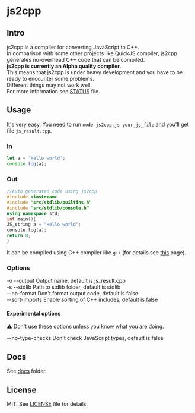 # js2cpp

## Intro 

js2cpp is a compiler for converting JavaScript to C++.   
In comparison with some other projects like QuickJS compiler, js2cpp generates no-overhead C++ code that can be compiled.  
**js2cpp is currently an Alpha quality compiler**.  
This means that js2cpp is under heavy development and you have to be ready to encounter some problems.   
Different things may not work well.  
For more information see [STATUS](https://github.com/nagayev/js2cpp/blob/master/STATUS.MD) file.  

## Usage

It's very easy. You need to run `node js2cpp.js your_js_file` and you'll get file `js_result.cpp`.

### In

```js
let a = 'Hello world';
console.log(a);
```

### Out
```cpp
//Auto generated code using js2cpp
#include <iostream>
#include "src/stdlib/builtins.h"
#include "src/stdlib/console.h"
using namespace std;
int main(){
JS_string a = "Hello world";
console.log(a);
return 0;
}

```

It can be compiled using C++ compiler like `g++` (for details see [this](https://github.com/nagayev/js2cpp/blob/master/docs/user.MD) page).

### Options

-o --output Output name, default is js_result.cpp  
-s --stdlib Path to stdlib folder, default is stdlib    
--no-format Don't format output code, default is false   
--sort-imports Enable sorting of C++ includes, default is false  

#### Experimental options

⚠️ Don't use these options unless you know what you are doing.

--no-type-checks Don't check JavaScript types, default is false 

## Docs

See [docs](https://github.com/nagayev/js2cpp/blob/master/docs/) folder.

## License

MIT. See [LICENSE](https://github.com/nagayev/js2cpp/blob/master/LICENSE) file for details.
